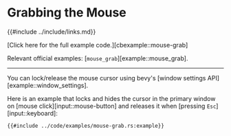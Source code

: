# Grabbing the Mouse

{{#include ../include/links.md}}

[Click here for the full example code.][cbexample::mouse-grab]

Relevant official examples:
[`mouse_grab`][example::mouse_grab].

---

You can lock/release the mouse cursor using bevy's [window settings
API][example::window_settings].

Here is an example that locks and hides the cursor in the primary window
on [mouse click][input::mouse-button] and releases it when [pressing
`Esc`][input::keyboard]:

```rust,no_run,noplayground
{{#include ../code/examples/mouse-grab.rs:example}}
```

